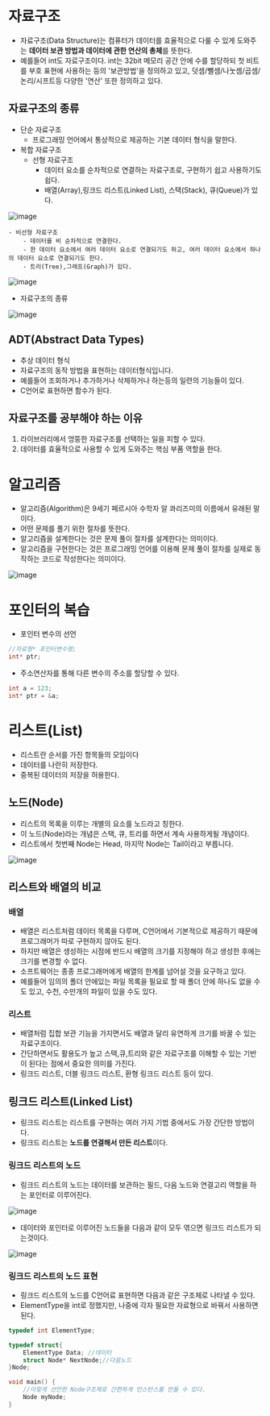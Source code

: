 # 자료구조
- 자료구조(Data Structure)는 컴퓨터가 데이터를 효율적으로 다룰 수 있게 도와주는 <b>데이터 보관 방법과 데이터에 관한 연산의 총체</b>를 뜻한다.
- 예를들어 int도 자료구조이다. int는 32bit 메모리 공간 안에 수를 할당하되 첫 비트를 부호 표현에 사용하는 등의 '보관방법'을 정의하고 있고, 덧셈/뺄셈/나눗셈/곱셈/논리/시프트등 다양한 '연산' 또한 정의하고 있다.

## 자료구조의 종류
- 단순 자료구조
    - 프로그래밍 언어에서 통상적으로 제공하는 기본 데이터 형식을 말한다.
- 복합 자료구조
    - 선형 자료구조
        - 데이터 요소를 순차적으로 연결하는 자료구조로, 구현하기 쉽고 사용하기도 쉽다.
        - 배열(Array),링크드 리스트(Linked List), 스택(Stack), 큐(Queue)가 있다.
     
![image](https://github.com/to7485/Clang/assets/54658614/8b2196ea-1d7d-49b2-9115-8af434f878bf)

    - 비선형 자료구조
        - 데이터를 비 순차적으로 연결한다.
        - 한 데이터 요소에서 여러 데이터 요소로 연결되기도 하고, 여러 데이터 요소에서 하나의 데이터 요소로 연결되기도 한다.
        - 트리(Tree),그래프(Graph)가 있다.


![image](https://github.com/to7485/Clang/assets/54658614/2093684c-d9ea-4393-8d87-b1ddbb7ba8a2)

- 자료구조의 종류

![image](https://github.com/to7485/Clang/assets/54658614/c53b4c80-8f11-4361-928c-010198c78227)

## ADT(Abstract Data Types)
- 추상 데이터 형식
- 자료구조의 동작 방법을 표현하는 데이터형식입니다.
- 예를들어 조회하거나 추가하거나 삭제하거나 하는등의 일련의 기능들이 있다.
- C언어로 표현하면 함수가 된다.

## 자료구조를 공부해야 하는 이유
1. 라이브러리에서 엉뚱한 자료구조를 선택하는 일을 피할 수 있다.
2. 데이터를 효율적으로 사용할 수 있게 도와주는 핵심 부품 역할을 한다.

# 알고리즘
- 알고리즘(Algorithm)은 9세기 페르시아 수학자 알 콰리즈미의 이름에서 유래된 말이다.
- 어떤 문제를 풀기 위한 절차를 뜻한다.
- 알고리즘을 설계한다는 것은 문제 풀이 절차를 설계한다는 의미이다.
- 알고리즘을 구현한다는 것은 프로그래밍 언어를 이용해 문제 풀이 절차를 실제로 동작하는 코드로 작성한다는 의미이다.

![image](https://github.com/to7485/Clang/assets/54658614/69f7dfe8-003b-4cfa-94a0-d26f8388dc9e)

# 포인터의 복습
- 포인터 변수의 선언
```c
//자료형* 포인터변수명;
int* ptr;
```
- 주소연산자를 통해 다른 변수의 주소를 할당할 수 있다.
```c
int a = 123;
int* ptr = &a;
```



# 리스트(List)
- 리스트란 순서를 가진 항목들의 모임이다
- 데이터를 나란히 저장한다.
- 중복된 데이터의 저장을 허용한다.

## 노드(Node)
- 리스트의 목록을 이루는 개별의 요소를 노드라고 칭한다.
- 이 노드(Node)라는 개념은 스택, 큐, 트리를 하면서 계속 사용하게될 개념이다.
- 리스트에서 첫번째 Node는 Head, 마지막 Node는 Tail이라고 부릅니다.
  
![image](https://github.com/to7485/Clang/assets/54658614/f1e96cff-2e92-478b-b805-10e6bb00ad73)

## 리스트와 배열의 비교

### 배열
- 배열은 리스트처럼 데이터 목록을 다루며, C언어에서 기본적으로 제공하기 때문에 프로그래머가 따로 구현하지 않아도 된다.
- 하지만 배열은 생성하는 시점에 반드시 배열의 크기를 지정해야 하고 생성한 후에는 크기를 변경할 수 없다.
- 소프트웨어는 종종 프로그래머에게 배열의 한계를 넘어설 것을 요구하고 있다.
- 예를들어 임의의 폴더 안에있는 파일 목록을 필요로 할 때 폴더 안에 하나도 없을 수도 있고, 수천, 수만개의 파일이 있을 수도 있다.

### 리스트
- 배열처럼 집합 보관 기능을 가지면서도 배열과 달리 유연하게 크기를 바꿀 수 있는 자료구조이다.
- 간단하면서도 활용도가 높고 스택,큐,트리와 같은 자료구조를 이해할 수 있는 기반이 된다는 점에서 중요한 의미를 가진다.
- 링크드 리스트, 더블 링크드 리스트, 환형 링크드 리스트 등이 있다.


## 링크드 리스트(Linked List)
- 링크드 리스트는 리스트를 구현하는 여러 가지 기법 중에서도 가장 간단한 방법이다.
- 링크드 리스트는 <b>노드를 연결해서 만든 리스트</b>이다.

### 링크드 리스트의 노드
- 링크드 리스트의 노드는 데이터를 보관하는 필드, 다음 노드와 연결고리 역할을 하는 포인터로 이루어진다.

![image](https://github.com/to7485/Clang/assets/54658614/788fd02b-a6d2-4b1f-b97b-612d1702a1fd)

- 데이터와 포인터로 이루어진 노드들을 다음과 같이 모두 엮으면 링크드 리스트가 되는것이다.

![image](https://github.com/to7485/Clang/assets/54658614/add701e4-0e6a-4879-89f7-a01715cb1d5a)

### 링크드 리스트의 노드 표현
- 링크드 리스트의 노드를 C언어료 표현하면 다음과 같은 구조체로 나타낼 수 있다.
- ElementType을 int로 정했지만, 나중에 각자 필요한 자료형으로 바꿔서 사용하면 된다.
```c
typedef int ElementType;

typedef struct{
	ElementType Data; //데이터
	struct Node* NextNode;//다음노드
}Node;

void main() {
    //이렇게 선언한 Node구조체로 간편하게 인스턴스를 만들 수 있다.
	Node myNode;
}
```








